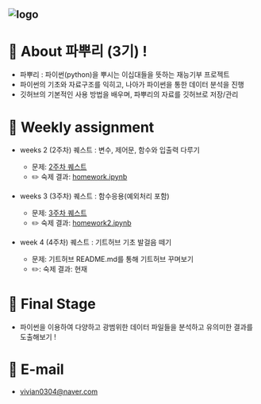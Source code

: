 ![logo](https://user-images.githubusercontent.com/81091074/132011830-92081964-5cf5-4de2-a3f1-021701a2e7cb.jpg)
-
# :seedling: About 파뿌리 (3기) !
- 파뿌리 : 파이썬(python)을 뿌시는 이십대들을 뜻하는 재능기부 프로젝트 
- 파이썬의 기초와 자료구조를 익히고, 나아가 파이썬을 통한 데이터 분석을 진행
- 깃허브의 기본적인 사용 방법을 배우며, 파뿌리의 자료를 깃허브로 저장/관리 


# :file_folder: Weekly assignment
- weeks 2 (2주차) 퀘스트 : 변수, 제어문, 함수와 입출력 다루기
  - 문제: [2주차 퀘스트](https://github.com/koptimizer/Python_Breakers/blob/40712328a8371c04f9b97fcaa78accdac7daa32f/season3/quest/2%EC%A3%BC%EC%B0%A8%ED%80%98%EC%8A%A4%ED%8A%B8.md)
  - :pencil2: 숙제 결과: [homework.ipynb](https://github.com/vivian0304/test_git/blob/437d8086100fc0a094d7e4fb9a7fffb38b4edc8c/homework.ipynb)
  
- weeks 3 (3주차) 퀘스트 : 함수응용(예외처리 포함)
  - 문제: [3주차 퀘스트](https://github.com/koptimizer/Python_Breakers/blob/40712328a8371c04f9b97fcaa78accdac7daa32f/season3/quest/3%EC%A3%BC%EC%B0%A8%ED%80%98%EC%8A%A4%ED%8A%B8.md)
  - :pencil2: 숙제 결과: [homework2.ipynb](https://github.com/vivian0304/test_git/blob/437d8086100fc0a094d7e4fb9a7fffb38b4edc8c/homework2.ipynb)

- week 4 (4주차) 퀘스트 : 기트허브 기초 발걸음 떼기
  - 문제: 기트허브 README.md를 통해 기트허브 꾸며보기
  - ✏️: 숙제 결과: 현재 

# :pushpin: Final Stage
- 파이썬을 이용하여 다양하고 광범위한 데이터 파일들을 분석하고 유의미한 결과를 도출해보기 !
  
  
# :speech_balloon: E-mail
- <vivian0304@naver.com>

